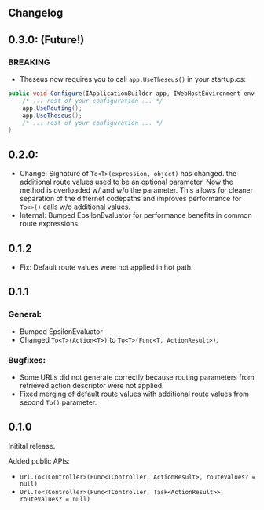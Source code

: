 ## Changelog

## 0.3.0: (Future!)

### BREAKING

- Theseus now requires you to call `app.UseTheseus()` in your startup.cs:

```cs
public void Configure(IApplicationBuilder app, IWebHostEnvironment env, IHostApplicationLifetime applicationLifetime) {
	/* ... rest of your configuration ... */
	app.UseRouting();
	app.UseTheseus();
	/* ... rest of your configuration ... */
}
```

## 0.2.0:

- Change: Signature of `To<T>(expression, object)` has changed.
	the additional route values used to be an optional parameter. Now the method is overloaded w/ and w/o the parameter.
	This allows for cleaner separation of the differnet codepaths and improves performance for `To<>()` calls w/o additional values.
- Internal: Bumped EpsilonEvaluator for performance benefits in common route expressions.


## 0.1.2
- Fix: Default route values were not applied in hot path.

## 0.1.1

### General:

- Bumped EpsilonEvaluator
- Changed `To<T>(Action<T>)` to `To<T>(Func<T, ActionResult>)`.

### Bugfixes:
- Some URLs did not generate correctly because routing parameters from retrieved action descriptor were not applied.
- Fixed merging of default route values with additional route values from second `To()` parameter.

## 0.1.0

Initital release.

Added public APIs:

* `Url.To<TController>(Func<TController, ActionResult>, routeValues? = null)`
* `Url.To<TController>(Func<TController, Task<ActionResult>>, routeValues? = null)`

